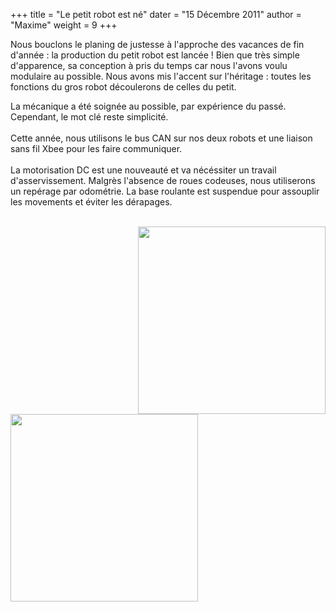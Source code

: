 +++
title = "Le petit robot est né"
dater = "15 Décembre 2011"
author = "Maxime"
weight = 9
+++

<p>
	Nous bouclons le planing de justesse &agrave; l&#39;approche des vacances de fin d&#39;ann&eacute;e : la production du petit robot est lanc&eacute;e ! Bien que tr&egrave;s simple d&#39;apparence, sa conception &agrave; pris du temps car nous l&#39;avons voulu modulaire au possible. Nous avons mis l&#39;accent sur l&#39;h&eacute;ritage : toutes les fonctions du gros robot d&eacute;coulerons de celles du petit.</p>
<div>
	<div>
		La m&eacute;canique a &eacute;t&eacute; soign&eacute;e au possible, par exp&eacute;rience du pass&eacute;. Cependant, le mot cl&eacute; reste simplicit&eacute;.</div>
	<div>
		&nbsp;</div>
	<div>
		Cette ann&eacute;e, nous utilisons le bus CAN sur nos deux robots et une liaison sans fil Xbee pour les faire communiquer.</div>
	<div>
		&nbsp;</div>
	<div>
		La motorisation DC est une nouveaut&eacute; et va n&eacute;c&eacute;ssiter un travail d&#39;asservissement. Malgr&egrave;s l&#39;absence de roues codeuses, nous utiliserons un rep&eacute;rage par odom&eacute;trie. La base roulante est suspendue pour assouplir les movements et &eacute;viter les d&eacute;rapages.</div>
	<div>
		&nbsp;</div>
</div>
<p>
	<a href="/img/articles/petitRobot12.png"><img src="/img/articles/petitRobot12.png" style="float:right" width="300"/></a></p>
<div>
	<a href="/img/articles/petitRobot12-2.jpg"><img src="/img/articles/petitRobot12-2.jpg" style="float:left" width="300"/></a></div>
